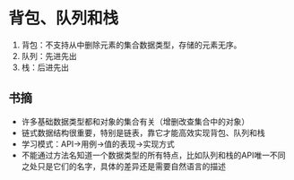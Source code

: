 # 背包、队列和栈

1. 背包：不支持从中删除元素的集合数据类型，存储的元素无序。
2. 队列：先进先出
3. 栈：后进先出

## 书摘

- 许多基础数据类型都和对象的集合有关（增删改查集合中的对象）
- 链式数据结构很重要，特别是链表，靠它才能高效实现背包、队列和栈
- 学习模式：API->用例->值的表现->实现方式
- 不能通过方法名知道一个数据类型的所有特点，比如队列和栈的API唯一不同之处只是它们的名字，具体的差异还是需要自然语言的描述

